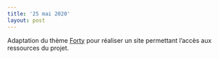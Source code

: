 ```yaml
---
title: '25 mai 2020'
layout: post
---
```

Adaptation du thème <a href="https://github.com/andrewbanchich/forty-jekyll-theme">Forty</a> pour réaliser un site permettant l’accès aux ressources du projet.
